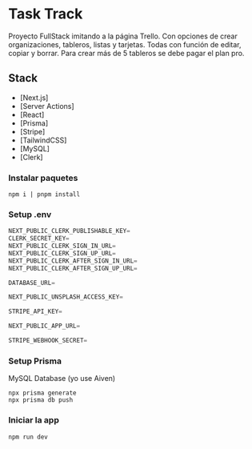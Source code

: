 # Task Track

Proyecto FullStack imitando a la página Trello.
Con opciones de crear organizaciones, tableros, listas y tarjetas. Todas con función de editar, copiar y borrar. Para crear más de 5 tableros se debe pagar el plan pro.

## Stack

- [Next.js]
- [Server Actions]
- [React]
- [Prisma]
- [Stripe]
- [TailwindCSS]
- [MySQL]
- [Clerk]

### Instalar paquetes

```shell
npm i | pnpm install
```

### Setup .env

```js
NEXT_PUBLIC_CLERK_PUBLISHABLE_KEY=
CLERK_SECRET_KEY=
NEXT_PUBLIC_CLERK_SIGN_IN_URL=
NEXT_PUBLIC_CLERK_SIGN_UP_URL=
NEXT_PUBLIC_CLERK_AFTER_SIGN_IN_URL=
NEXT_PUBLIC_CLERK_AFTER_SIGN_UP_URL=

DATABASE_URL=

NEXT_PUBLIC_UNSPLASH_ACCESS_KEY=

STRIPE_API_KEY=

NEXT_PUBLIC_APP_URL=

STRIPE_WEBHOOK_SECRET=
```

### Setup Prisma

MySQL Database (yo use Aiven)

```shell
npx prisma generate
npx prisma db push

```

### Iniciar la app

```shell
npm run dev
```
